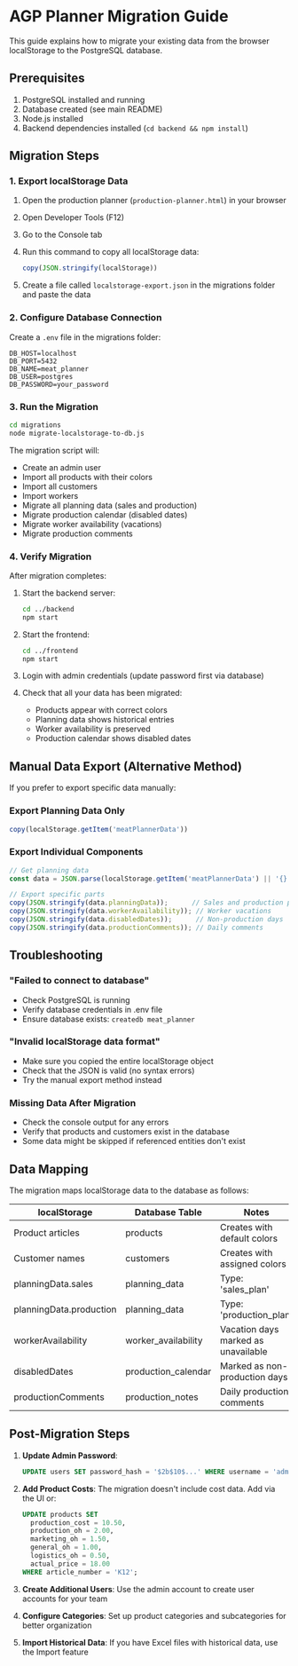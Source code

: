 # AGP Planner Migration Guide

This guide explains how to migrate your existing data from the browser localStorage to the PostgreSQL database.

## Prerequisites

1. PostgreSQL installed and running
2. Database created (see main README)
3. Node.js installed
4. Backend dependencies installed (`cd backend && npm install`)

## Migration Steps

### 1. Export localStorage Data

1. Open the production planner (`production-planner.html`) in your browser
2. Open Developer Tools (F12)
3. Go to the Console tab
4. Run this command to copy all localStorage data:
   ```javascript
   copy(JSON.stringify(localStorage))
   ```

5. Create a file called `localstorage-export.json` in the migrations folder and paste the data

### 2. Configure Database Connection

Create a `.env` file in the migrations folder:
```env
DB_HOST=localhost
DB_PORT=5432
DB_NAME=meat_planner
DB_USER=postgres
DB_PASSWORD=your_password
```

### 3. Run the Migration

```bash
cd migrations
node migrate-localstorage-to-db.js
```

The migration script will:
- Create an admin user
- Import all products with their colors
- Import all customers
- Import workers
- Migrate all planning data (sales and production)
- Migrate production calendar (disabled dates)
- Migrate worker availability (vacations)
- Migrate production comments

### 4. Verify Migration

After migration completes:

1. Start the backend server:
   ```bash
   cd ../backend
   npm start
   ```

2. Start the frontend:
   ```bash
   cd ../frontend
   npm start
   ```

3. Login with admin credentials (update password first via database)

4. Check that all your data has been migrated:
   - Products appear with correct colors
   - Planning data shows historical entries
   - Worker availability is preserved
   - Production calendar shows disabled dates

## Manual Data Export (Alternative Method)

If you prefer to export specific data manually:

### Export Planning Data Only
```javascript
copy(localStorage.getItem('meatPlannerData'))
```

### Export Individual Components
```javascript
// Get planning data
const data = JSON.parse(localStorage.getItem('meatPlannerData') || '{}');

// Export specific parts
copy(JSON.stringify(data.planningData));      // Sales and production plans
copy(JSON.stringify(data.workerAvailability)); // Worker vacations
copy(JSON.stringify(data.disabledDates));      // Non-production days
copy(JSON.stringify(data.productionComments)); // Daily comments
```

## Troubleshooting

### "Failed to connect to database"
- Check PostgreSQL is running
- Verify database credentials in .env file
- Ensure database exists: `createdb meat_planner`

### "Invalid localStorage data format"
- Make sure you copied the entire localStorage object
- Check that the JSON is valid (no syntax errors)
- Try the manual export method instead

### Missing Data After Migration
- Check the console output for any errors
- Verify that products and customers exist in the database
- Some data might be skipped if referenced entities don't exist

## Data Mapping

The migration maps localStorage data to the database as follows:

| localStorage | Database Table | Notes |
|-------------|----------------|-------|
| Product articles | products | Creates with default colors |
| Customer names | customers | Creates with assigned colors |
| planningData.sales | planning_data | Type: 'sales_plan' |
| planningData.production | planning_data | Type: 'production_plan' |
| workerAvailability | worker_availability | Vacation days marked as unavailable |
| disabledDates | production_calendar | Marked as non-production days |
| productionComments | production_notes | Daily production comments |

## Post-Migration Steps

1. **Update Admin Password**: 
   ```sql
   UPDATE users SET password_hash = '$2b$10$...' WHERE username = 'admin';
   ```

2. **Add Product Costs**: The migration doesn't include cost data. Add via the UI or:
   ```sql
   UPDATE products SET 
     production_cost = 10.50,
     production_oh = 2.00,
     marketing_oh = 1.50,
     general_oh = 1.00,
     logistics_oh = 0.50,
     actual_price = 18.00
   WHERE article_number = 'K12';
   ```

3. **Create Additional Users**: Use the admin account to create user accounts for your team

4. **Configure Categories**: Set up product categories and subcategories for better organization

5. **Import Historical Data**: If you have Excel files with historical data, use the Import feature